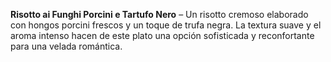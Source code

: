**Risotto ai Funghi Porcini e Tartufo Nero** – Un risotto cremoso elaborado con hongos porcini frescos y un toque de trufa negra. La textura suave y el aroma intenso hacen de este plato una opción sofisticada y reconfortante para una velada romántica.
